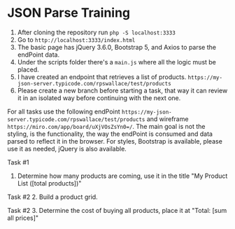 # JSON Parse Training

1. After cloning the repository run `php -S localhost:3333`
2. Go to `http://localhost:3333/index.html`
3. The basic page has jQuery 3.6.0, Bootstrap 5, and Axios to parse the endPoint data.
4. Under the scripts folder there's a `main.js` where all the logic must be placed.
5. I have created an endpoint that retrieves a list of products. `https://my-json-server.typicode.com/rpswallace/test/products`
6. Please create a new branch before starting a task, that way it can review it in an isolated way before continuing with the next one.

For all tasks use the following endPoint `https://my-json-server.typicode.com/rpswallace/test/products` and wireframe `https://miro.com/app/board/uXjVOsZsYn0=/`. The main goal is not the styling, is the functionality, the way the endPoint is consumed and data parsed to reflect it in the browser. For styles, Bootstrap is available, please use it as needed, jQuery is also available.

Task #1
1. Determine how many products are coming, use it in the title "My Product List ([total products])"

Task #2
2. Build a product grid. 

Task #2
3. Determine the cost of buying all products, place it at "Total: [sum all prices]"